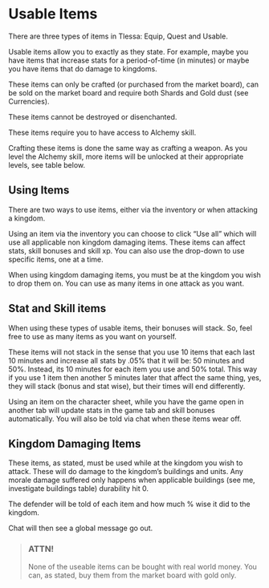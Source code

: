 # Usable Items

There are three types of items in Tlessa: Equip, Quest and Usable.

Usable items allow you to exactly as they state. For example, maybe you have items that increase stats for a period-of-time 
(in minutes) or maybe you have items that do damage to kingdoms.

These items can only be crafted (or purchased from the market board), can be sold on the market board 
and require both Shards and Gold dust (see Currencies).

These items cannot be destroyed or disenchanted.

These items require you to have access to Alchemy skill.

Crafting these items is done the same way as crafting a weapon. As you level the Alchemy skill, 
more items will be unlocked at their appropriate levels, see table below.

## Using Items

There are two ways to use items, either via the inventory or when attacking a kingdom.

Using an item via the inventory you can choose to click “Use all” which will use 
all applicable non kingdom damaging items. These items can affect stats, skill bonuses and skill xp. 
You can also use the drop-down to use specific items, one at a time.

When using kingdom damaging items, you must be at the kingdom you wish to drop them on. You can use as many items in one attack as you want.

## Stat and Skill items

When using these types of usable items, their bonuses will stack. So, feel free to use as many items as you want on yourself.

These items will not stack in the sense that you use 10 items that each last 10 minutes and increase all stats by .05% that it 
will be: 50 minutes and 50%. Instead, its 10 minutes for each item you use and 50% total. This way if you use 1 item then another 
5 minutes later that affect the same thing, yes, they will stack (bonus and stat wise), but their times will end differently.

Using an item on the character sheet, while you have the game open in another tab will update stats in the game tab and skill bonuses 
automatically. You will also be told via chat when these items wear off.

## Kingdom Damaging Items

These items, as stated, must be used while at the kingdom you wish to attack. These will do damage to the kingdom’s 
buildings and units. Any morale damage suffered only happens when applicable buildings (see me, investigate buildings table) 
durability hit 0.

The defender will be told of each item and how much % wise it did to the kingdom.

Chat will then see a global message go out.

> ### ATTN!
>
> None of the useable items can be bought with real world money. You can, as stated, buy them from the market board with gold only.

